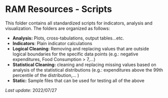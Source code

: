 # RAM Resources - Scripts
This folder contains all standardized scripts for indicators, analysis and visualization. The folders are organized as follows:

- **Analysis:** Plots, cross-tabulations, output tables...etc.
- **Indicators**: Plain indicator calculations
- **Logical Cleaning**: Removing and replacing values that are outside logical boundaries for the specific data points (e.g.: negative expenditures, Food Consumption > 7,…)
- **Statistical Cleaning:** cleaning and replacing missing values based on analysis of the statistical distributions (e.g.: expenditures above the 99th percentile of the distribution,… )
- **Static:** Sample files that can be used for testing all of the above

_Last update_: 2022/07/27
